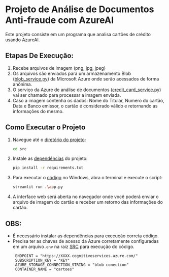 # Projeto de Análise de Documentos Anti-fraude com AzureAI

Este projeto consiste em um programa que analisa cartões de crédito usando AzureAI.

## Etapas De Execução:

1. Recebe arquivos de imagem (png, jpg, jpeg)
2. Os arquivos são enviados para um armazenamento Blob ([blob_service.py](src/services/blob_service.py)) da Microsoft Azure onde serão acessados de forma anônima.
3. O serviço da Azure de análise de documentos ([credit_card_service.py](src/services/credit_card_service.py)) vai ser chamado para processar a imagem enviada.
4. Caso a imagem contenha os dados: Nome do Titular, Numero do cartão, Data e Banco emissor, o cartão é considerado válido e retornando as informações do mesmo.

## Como Executar o Projeto
1. Navegue até o [diretório do projeto](src):
   ```bash
   cd src
   ```
2. Instale as [dependências](src/requirements.txt) do projeto:
   ```bash
   pip install -r requirements.txt
   ```

4. Para executar o [código](src/app.py) no Windows, abra o terminal e execute o script:
   ```bash
   streamlit run .\app.py
   ```

5. A interface web será aberta no navegador onde você poderá enviar o arquivo de imagem do cartão e receber um retorno das informações do cartão.


## OBS: 
- É necessário instalar as dependências para execução correta código.
- Precisa ter as chaves de acesso da Azure corretamente configuradas em um arquivo```.env``` na raiz [SRC](src) para execução do código.
  ```
   ENDPOINT = "https://XXXX.cognitiveservices.azure.com/"
   SUBSCRIPTION_KEY = "KEY"
   AZURE_STORAGE_CONNECTION_STRING = "blob conection"
   CONTAINER_NAME = "cartoes"
  ```
